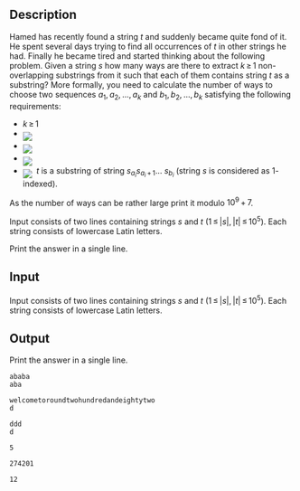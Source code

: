 ## Description

<div><p>Hamed has recently found a string <span class="tex-span"><i>t</i></span> and suddenly became quite fond of it. He spent several days trying to find all occurrences of <span class="tex-span"><i>t</i></span> in other strings he had. Finally he became tired and started thinking about the following problem. Given a string <span class="tex-span"><i>s</i></span> how many ways are there to extract <span class="tex-span"><i>k</i> ≥ 1</span> non-overlapping substrings from it such that each of them contains string <span class="tex-span"><i>t</i></span> as a substring? More formally, you need to calculate the number of ways to choose two sequences <span class="tex-span"><i>a</i><sub class="lower-index">1</sub>, <i>a</i><sub class="lower-index">2</sub>, ..., <i>a</i><sub class="lower-index"><i>k</i></sub></span> and <span class="tex-span"><i>b</i><sub class="lower-index">1</sub>, <i>b</i><sub class="lower-index">2</sub>, ..., <i>b</i><sub class="lower-index"><i>k</i></sub></span> satisfying the following requirements:</p><ul> <li> <span class="tex-span"><i>k</i> ≥ 1</span> </li><li> <img align="middle" class="tex-formula" src="file://usfTV1sk.png" style="max-width: 100.0%;max-height: 100.0%;"> </li><li> <img align="middle" class="tex-formula" src="file://e5MbX5eM.png" style="max-width: 100.0%;max-height: 100.0%;"> </li><li> <img align="middle" class="tex-formula" src="file://9SqR2RYb.png" style="max-width: 100.0%;max-height: 100.0%;"> </li><li> <img align="middle" class="tex-formula" src="file://Q7QLU0tZ.png" style="max-width: 100.0%;max-height: 100.0%;">&nbsp;&nbsp;<span class="tex-span"><i>t</i></span> is a substring of string <span class="tex-span"><i>s</i><sub class="lower-index"><i>a</i><sub class="lower-index"><i>i</i></sub></sub><i>s</i><sub class="lower-index"><i>a</i><sub class="lower-index"><i>i</i></sub> + 1</sub>... <i>s</i><sub class="lower-index"><i>b</i><sub class="lower-index"><i>i</i></sub></sub></span> (string <span class="tex-span"><i>s</i></span> is considered as <span class="tex-span">1</span>-indexed). </li></ul><p>As the number of ways can be rather large print it modulo <span class="tex-span">10<sup class="upper-index">9</sup> + 7</span>.</p></div><div class="input-specification"><p>Input consists of two lines containing strings <span class="tex-span"><i>s</i></span> and <span class="tex-span"><i>t</i></span> (<span class="tex-span">1 ≤ |<i>s</i>|, |<i>t</i>| ≤ 10<sup class="upper-index">5</sup></span>). Each string consists of lowercase Latin letters.</p></div><div class="output-specification"><p>Print the answer in a single line.</p></div>

## Input

<p>Input consists of two lines containing strings <span class="tex-span"><i>s</i></span> and <span class="tex-span"><i>t</i></span> (<span class="tex-span">1 ≤ |<i>s</i>|, |<i>t</i>| ≤ 10<sup class="upper-index">5</sup></span>). Each string consists of lowercase Latin letters.</p>

## Output

<p>Print the answer in a single line.</p>





```input1
ababa
aba

```




```input2
welcometoroundtwohundredandeightytwo
d

```




```input3
ddd
d

```




```output1
5

```




```output2
274201

```




```output3
12

```


